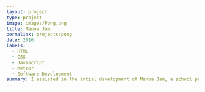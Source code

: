 ```yaml
---
layout: project
type: project
image: images/Pong.png
title: Manoa Jam
permalink: projects/pong
date: 2016
labels:
  - HTML
  - CSS
  - Javascript
  - Meteor
  - Software Development
summary: I assisted in the intial development of Manoa Jam, a school project with the intention of being used by musicians across the University of Hawaii.
---
```


